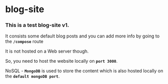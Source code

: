 # blog-site
### This is a test blog-site v1.

It consists some default blog posts and you can add more info by going to the **`/compose`** route

It is not hosted on a Web server though.

So, you need to host the website locally on **`port 3000`**.

NoSQL - **`MongoDB`** is used to store the content which is also hosted locally on the **`default mongoDB port`**.
